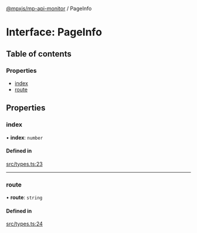 [@mpxjs/mp-api-monitor](../index.md) / PageInfo

# Interface: PageInfo

## Table of contents

### Properties

- [index](PageInfo.md#index)
- [route](PageInfo.md#route)

## Properties

### index

• **index**: `number`

#### Defined in

[src/types.ts:23](https://github.com/mpx-ecology/mp-api-monitor/blob/95e0f31/src/types.ts#L23)

___

### route

• **route**: `string`

#### Defined in

[src/types.ts:24](https://github.com/mpx-ecology/mp-api-monitor/blob/95e0f31/src/types.ts#L24)
